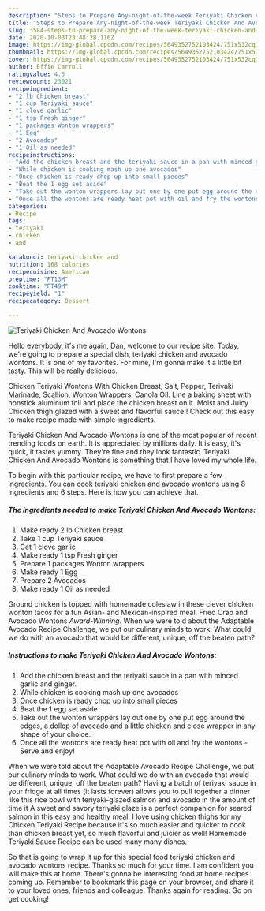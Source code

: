 ```yaml
---
description: "Steps to Prepare Any-night-of-the-week Teriyaki Chicken And Avocado Wontons"
title: "Steps to Prepare Any-night-of-the-week Teriyaki Chicken And Avocado Wontons"
slug: 3584-steps-to-prepare-any-night-of-the-week-teriyaki-chicken-and-avocado-wontons
date: 2020-10-03T23:48:28.116Z
image: https://img-global.cpcdn.com/recipes/5649352752103424/751x532cq70/teriyaki-chicken-and-avocado-wontons-recipe-main-photo.jpg
thumbnail: https://img-global.cpcdn.com/recipes/5649352752103424/751x532cq70/teriyaki-chicken-and-avocado-wontons-recipe-main-photo.jpg
cover: https://img-global.cpcdn.com/recipes/5649352752103424/751x532cq70/teriyaki-chicken-and-avocado-wontons-recipe-main-photo.jpg
author: Effie Carroll
ratingvalue: 4.3
reviewcount: 23021
recipeingredient:
- "2 lb Chicken breast"
- "1 cup Teriyaki sauce"
- "1 clove garlic"
- "1 tsp Fresh ginger"
- "1 packages Wonton wrappers"
- "1 Egg"
- "2 Avocados"
- "1 Oil as needed"
recipeinstructions:
- "Add the chicken breast and the teriyaki sauce in a pan with minced garlic and ginger."
- "While chicken is cooking mash up one avocados"
- "Once chicken is ready chop up into small pieces"
- "Beat the 1 egg set aside"
- "Take out the wonton wrappers lay out one by one put egg around the edges, a dollop of avocado and a little chicken and close wrapper in any shape of your choice."
- "Once all the wontons are ready heat pot with oil and fry the wontons  Serve and enjoy!"
categories:
- Recipe
tags:
- teriyaki
- chicken
- and

katakunci: teriyaki chicken and 
nutrition: 168 calories
recipecuisine: American
preptime: "PT13M"
cooktime: "PT49M"
recipeyield: "1"
recipecategory: Dessert

---
```



![Teriyaki Chicken And Avocado Wontons](https://img-global.cpcdn.com/recipes/5649352752103424/751x532cq70/teriyaki-chicken-and-avocado-wontons-recipe-main-photo.jpg)

Hello everybody, it's me again, Dan, welcome to our recipe site. Today, we're going to prepare a special dish, teriyaki chicken and avocado wontons. It is one of my favorites. For mine, I'm gonna make it a little bit tasty. This will be really delicious.

Chicken Teriyaki Wontons With Chicken Breast, Salt, Pepper, Teriyaki Marinade, Scallion, Wonton Wrappers, Canola Oil. Line a baking sheet with nonstick aluminum foil and place the chicken breast on it. Moist and Juicy Chicken thigh glazed with a sweet and flavorful sauce!! Check out this easy to make recipe made with simple ingredients.

Teriyaki Chicken And Avocado Wontons is one of the most popular of recent trending foods on earth. It is appreciated by millions daily. It is easy, it's quick, it tastes yummy. They're fine and they look fantastic. Teriyaki Chicken And Avocado Wontons is something that I have loved my whole life.


To begin with this particular recipe, we have to first prepare a few ingredients. You can cook teriyaki chicken and avocado wontons using 8 ingredients and 6 steps. Here is how you can achieve that.

<!--inarticleads1-->

##### The ingredients needed to make Teriyaki Chicken And Avocado Wontons:

1. Make ready 2 lb Chicken breast
1. Take 1 cup Teriyaki sauce
1. Get 1 clove garlic
1. Make ready 1 tsp Fresh ginger
1. Prepare 1 packages Wonton wrappers
1. Make ready 1 Egg
1. Prepare 2 Avocados
1. Make ready 1 Oil as needed


Ground chicken is topped with homemade coleslaw in these clever chicken wonton tacos for a fun Asian- and Mexican-inspired meal. Fried Crab and Avocado Wontons *Award-Winning*. When we were told about the Adaptable Avocado Recipe Challenge, we put our culinary minds to work. What could we do with an avocado that would be different, unique, off the beaten path? 

<!--inarticleads2-->

##### Instructions to make Teriyaki Chicken And Avocado Wontons:

1. Add the chicken breast and the teriyaki sauce in a pan with minced garlic and ginger.
1. While chicken is cooking mash up one avocados
1. Once chicken is ready chop up into small pieces
1. Beat the 1 egg set aside
1. Take out the wonton wrappers lay out one by one put egg around the edges, a dollop of avocado and a little chicken and close wrapper in any shape of your choice.
1. Once all the wontons are ready heat pot with oil and fry the wontons  - Serve and enjoy!


When we were told about the Adaptable Avocado Recipe Challenge, we put our culinary minds to work. What could we do with an avocado that would be different, unique, off the beaten path? Having a batch of teriyaki sauce in your fridge at all times (it lasts forever) allows you to pull together a dinner like this rice bowl with teriyaki-glazed salmon and avocado in the amount of time it A sweet and savory teriyaki glaze is a perfect companion for seared salmon in this easy and healthy meal. I love using chicken thighs for my Chicken Teriyaki Recipe because it&#39;s so much easier and quicker to cook than chicken breast yet, so much flavorful and juicier as well! Homemade Teriyaki Sauce Recipe can be used many many dishes. 

So that is going to wrap it up for this special food teriyaki chicken and avocado wontons recipe. Thanks so much for your time. I am confident you will make this at home. There's gonna be interesting food at home recipes coming up. Remember to bookmark this page on your browser, and share it to your loved ones, friends and colleague. Thanks again for reading. Go on get cooking!
